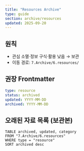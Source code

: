 ```yaml
---
title: "Resources Archive"
type: guide
section: archive/resources
updated: 2025-09-20
---
```



## 원칙
- 관심 소멸·정보 구식·활용 낮음 → 보관
- 이동 경로: `7.Archive/6.resources/`

## 권장 Frontmatter
```yaml
type: resource
status: archived
updated: YYYY-MM-DD
archived: YYYY-MM-DD
```

## 오래된 자료 목록 (보관본)
```dataview
TABLE archived, updated, category
FROM "7.Archive/6.resources"
WHERE type = "resource"
SORT archived desc
```

